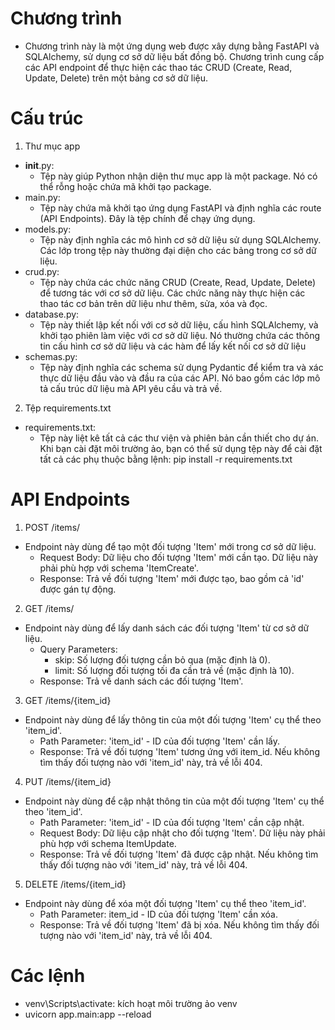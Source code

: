 # Chương trình
* Chương trình này là một ứng dụng web được xây dựng bằng FastAPI và SQLAlchemy, sử dụng cơ sở dữ liệu bất đồng bộ. Chương trình cung cấp các API endpoint để thực hiện các thao tác CRUD (Create, Read, Update, Delete) trên một bảng cơ sở dữ liệu.

# Cấu trúc
1. Thư mục app
  - __init__.py:
    + Tệp này giúp Python nhận diện thư mục app là một package. Nó có thể rỗng hoặc chứa mã khởi tạo package.
  - main.py:
    + Tệp này chứa mã khởi tạo ứng dụng FastAPI và định nghĩa các route (API Endpoints). Đây là tệp chính để chạy ứng dụng.
  - models.py:
    + Tệp này định nghĩa các mô hình cơ sở dữ liệu sử dụng SQLAlchemy. Các lớp trong tệp này thường đại diện cho các bảng trong cơ sở dữ liệu.
  - crud.py:
    + Tệp này chứa các chức năng CRUD (Create, Read, Update, Delete) để tương tác với cơ sở dữ liệu. Các chức năng này thực hiện các thao tác cơ bản trên dữ liệu như thêm, sửa, xóa và đọc.
  - database.py:
    + Tệp này thiết lập kết nối với cơ sở dữ liệu, cấu hình SQLAlchemy, và khởi tạo phiên làm việc với cơ sở dữ liệu. Nó thường chứa các thông tin cấu hình cơ sở dữ liệu và các hàm để lấy kết nối cơ sở dữ liệu
  - schemas.py:
    + Tệp này định nghĩa các schema sử dụng Pydantic để kiểm tra và xác thực dữ liệu đầu vào và đầu ra của các API. Nó bao gồm các lớp mô tả cấu trúc dữ liệu mà API yêu cầu và trả về.
2. Tệp requirements.txt
  - requirements.txt:
    + Tệp này liệt kê tất cả các thư viện và phiên bản cần thiết cho dự án. Khi bạn cài đặt môi trường ảo, bạn có thể sử dụng tệp này để cài đặt tất cả các phụ thuộc bằng lệnh: pip install -r requirements.txt

# API Endpoints
1. POST /items/
  * Endpoint này dùng để tạo một đối tượng 'Item' mới trong cơ sở dữ liệu.
    - Request Body: Dữ liệu cho đối tượng 'Item' mới cần tạo. Dữ liệu này phải phù hợp với schema 'ItemCreate'.
    - Response: Trả về đối tượng 'Item' mới được tạo, bao gồm cả 'id' được gán tự động.
2.  GET /items/
  * Endpoint này dùng để lấy danh sách các đối tượng 'Item' từ cơ sở dữ liệu.
    - Query Parameters:
      + skip: Số lượng đối tượng cần bỏ qua (mặc định là 0).
      + limit: Số lượng đối tượng tối đa cần trả về (mặc định là 10).
    - Response: Trả về danh sách các đối tượng 'Item'.
3. GET /items/{item_id}
  * Endpoint này dùng để lấy thông tin của một đối tượng 'Item' cụ thể theo 'item_id'.
    - Path Parameter: 'item_id' - ID của đối tượng 'Item' cần lấy.
    - Response: Trả về đối tượng 'Item' tương ứng với item_id. Nếu không tìm thấy đối tượng nào với 'item_id' này, trả về lỗi 404.
4. PUT /items/{item_id}
  * Endpoint này dùng để cập nhật thông tin của một đối tượng 'Item' cụ thể theo 'item_id'.
    - Path Parameter: 'item_id' - ID của đối tượng 'Item' cần cập nhật.
    - Request Body: Dữ liệu cập nhật cho đối tượng 'Item'. Dữ liệu này phải phù hợp với schema ItemUpdate.
    - Response: Trả về đối tượng 'Item' đã được cập nhật. Nếu không tìm thấy đối tượng nào với 'item_id' này, trả về lỗi 404.
5. DELETE /items/{item_id}
  * Endpoint này dùng để xóa một đối tượng 'Item' cụ thể theo 'item_id'.
    - Path Parameter: item_id - ID của đối tượng 'Item' cần xóa.
    - Response: Trả về đối tượng 'Item' đã bị xóa. Nếu không tìm thấy đối tượng nào với 'item_id' này, trả về lỗi 404.

# Các lệnh
- venv\Scripts\activate: kích hoạt môi trường ảo venv
- uvicorn app.main:app --reload
